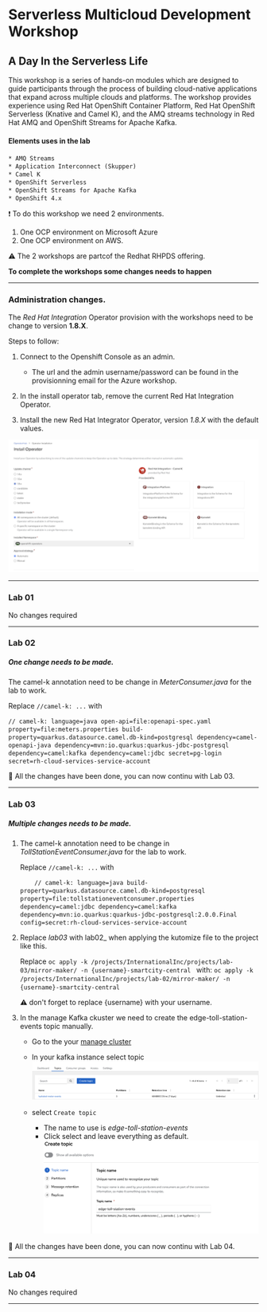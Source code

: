 # Serverless Multicloud Development Workshop

## A Day In the Serverless Life

This workshop is a series of hands-on modules which are designed to guide participants through the process of building cloud-native applications that expand across multiple clouds and platforms. The workshop provides experience using Red Hat OpenShift Container Platform, Red Hat OpenShift Serverless (Knative and Camel K), and the AMQ streams technology in Red Hat AMQ and OpenShift Streams for Apache Kafka.

#### Elements uses in the lab
    * AMQ Streams
    * Application Interconnect (Skupper)
    * Camel K
    * OpenShift Serverless
    * OpenShift Streams for Apache Kafka
    * OpenShift 4.x

:exclamation: To do this workshop we need 2 environments.

1. One OCP environment on Microsoft Azure
2. One OCP environment on AWS.

:warning: The 2 workshops are partcof the Redhat RHPDS offering. 

__To complete the workshops some changes needs to happen__

---

### Administration changes.

The _Red Hat Integration_ Operator provision with the workshops need to be change to version __1.8.X__.

Steps to follow:

1. Connect to the Openshift Console as an admin.
   * The url and the admin username/password can be found in the provisionning email for the Azure workshop.

2. In the install operator tab, remove the current Red Hat Integration Operator.

3. Install the new Red Hat Integrator Operator, version _1.8.X_ with the default values.

![integrator_operator](/images/image1.png)

---

### Lab 01

No changes required

---

### Lab 02

##### One change needs to be made.

The camel-k annotation need to be change in  _MeterConsumer.java_ for the lab to work.

Replace
` //camel-k: ... `
with
```
// camel-k: language=java open-api=file:openapi-spec.yaml property=file:meters.properties build-property=quarkus.datasource.camel.db-kind=postgresql dependency=camel-openapi-java dependency=mvn:io.quarkus:quarkus-jdbc-postgresql dependency=camel:kafka dependency=camel:jdbc secret=pg-login secret=rh-cloud-services-service-account
```

:tada:   All the changes have been done, you can now continu with Lab 03.

---
### Lab 03

##### Multiple changes needs to be made.

1. The camel-k annotation need to be change in  _TollStationEventConsumer.java_ for the lab to work.

    Replace
    ` //camel-k: ... `
    with
    ```
        // camel-k: language=java build-property=quarkus.datasource.camel.db-kind=postgresql property=file:tollstationeventconsumer.properties dependency=camel:jdbc dependency=camel:kafka dependency=mvn:io.quarkus:quarkus-jdbc-postgresql:2.0.0.Final config=secret:rh-cloud-services-service-account
    ```

1. Replace _lab03_ with  lab02_ when applying the kutomize file to the project like this.

    Replace
    `oc apply -k /projects/InternationalInc/projects/lab-03/mirror-maker/ -n {username}-smartcity-central `
    with:
    `oc apply -k /projects/InternationalInc/projects/lab-02/mirror-maker/ -n {username}-smartcity-central`

    :warning: don't forget to replace {username} with your username.

1. In the manage Kafka ckuster we need to create the edge-toll-station-events topic manually.

    * Go to the your [manage cluster](https://console.redhat.com/application-services/streams/kafkas) 

    * In your kafka instance select topic
    ![topic1](/images/image2.png)

    * select `Create topic`
        * The name to use is _edge-toll-station-events_
        * Click select and leave everything as default.
      ![topic2](/images/image3.png)


:tada:   All the changes have been done, you can now continu with Lab 04.

---

### Lab 04

No changes required

---
